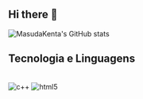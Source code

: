 ## Hi there 👋

![MasudaKenta's GitHub stats](https://github-readme-stats.vercel.app/api?username=MasudaKenta&show_icons=true&theme=dark)

## Tecnologia e Linguagens

<div style="inline_block"><br>

  <img  align="center" alt="c++" src="(https://img.shields.io/badge/c++-%2300599C.svg?style=for-the-badge&logo=c%2B%2B&logoColor=white"/>
  
  <img  align="center" alt="html5" src="https://img.shields.io/badge/HTML5-E34F26?style=for-the-badge&logo=html5&logoColor=white"/>

   	
</div>
